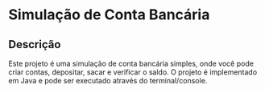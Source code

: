 # Simulação de Conta Bancária

## Descrição

Este projeto é uma simulação de conta bancária simples, onde você pode criar contas, depositar, sacar e verificar o saldo. O projeto é implementado em Java e pode ser executado através do terminal/console.
